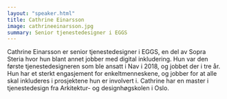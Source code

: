 ```yaml
---
layout: "speaker.html"
title: Cathrine Einarsson
image: cathrineeinarsson.jpg
summary: Senior tjenestedesigner i EGGS
---
```

Cathrine Einarsson er senior tjenestedesigner i EGGS, en del av Sopra Steria hvor hun blant annet jobber med digital inkludering. Hun var den første tjenestedesigneren som ble ansatt i Nav i 2018, og jobbet der i tre år. Hun har et sterkt engasjement for enkeltmenneskene, og jobber for at alle skal inkluderes i prosjektene hun er involvert i. Cathrine har en master i tjenestedesign fra Arkitektur- og designhøgskolen i Oslo. 
